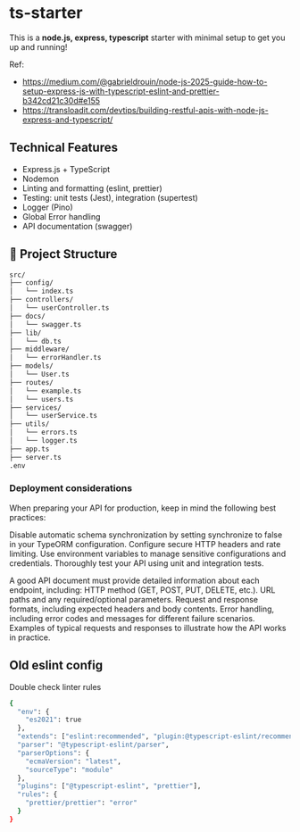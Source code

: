 # ts-starter

This is a **node.js, express, typescript** starter with minimal setup to get you up and running!

Ref:

- https://medium.com/@gabrieldrouin/node-js-2025-guide-how-to-setup-express-js-with-typescript-eslint-and-prettier-b342cd21c30d#e155
- https://transloadit.com/devtips/building-restful-apis-with-node-js-express-and-typescript/

## Technical Features

- Express.js + TypeScript
- Nodemon
- Linting and formatting (eslint, prettier)
- Testing: unit tests (Jest), integration (supertest)
- Logger (Pino)
- Global Error handling
- API documentation (swagger)

## 📁 Project Structure

```bash
src/
├── config/
│   └── index.ts
├── controllers/
│   └── userController.ts
├── docs/
│   └── swagger.ts
├── lib/
│   └── db.ts
├── middleware/
│   └── errorHandler.ts
├── models/
│   └── User.ts
├── routes/
│   └── example.ts
│   └── users.ts
├── services/
│   └── userService.ts
├── utils/
│   └── errors.ts
│   └── logger.ts
├── app.ts
├── server.ts
.env
```

### Deployment considerations

When preparing your API for production, keep in mind the following best practices:

Disable automatic schema synchronization by setting synchronize to false in your TypeORM configuration.
Configure secure HTTP headers and rate limiting.
Use environment variables to manage sensitive configurations and credentials.
Thoroughly test your API using unit and integration tests.

A good API document must provide detailed information about each endpoint, including:
HTTP method (GET, POST, PUT, DELETE, etc.).
URL paths and any required/optional parameters.
Request and response formats, including expected headers and body contents.
Error handling, including error codes and messages for different failure scenarios.
Examples of typical requests and responses to illustrate how the API works in practice.

## Old eslint config

Double check linter rules

```bash
{
  "env": {
    "es2021": true
  },
  "extends": ["eslint:recommended", "plugin:@typescript-eslint/recommended", "prettier"],
  "parser": "@typescript-eslint/parser",
  "parserOptions": {
    "ecmaVersion": "latest",
    "sourceType": "module"
  },
  "plugins": ["@typescript-eslint", "prettier"],
  "rules": {
    "prettier/prettier": "error"
  }
}
```
